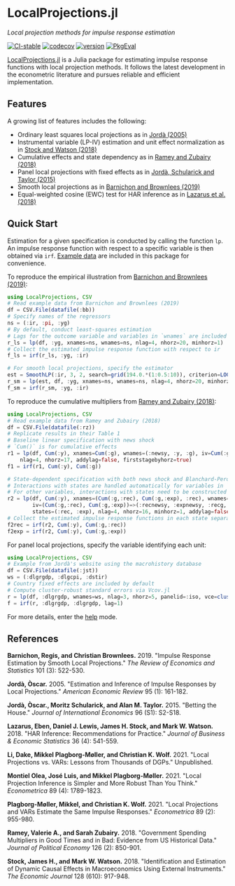 # LocalProjections.jl

*Local projection methods for impulse response estimation*

[![CI-stable][CI-stable-img]][CI-stable-url]
[![codecov][codecov-img]][codecov-url]
[![version][version-img]][version-url]
[![PkgEval][pkgeval-img]][pkgeval-url]

[CI-stable-img]: https://github.com/junyuan-chen/LocalProjections.jl/workflows/CI-stable/badge.svg
[CI-stable-url]: https://github.com/junyuan-chen/LocalProjections.jl/actions?query=workflow%3ACI-stable

[codecov-img]: https://codecov.io/gh/junyuan-chen/LocalProjections.jl/branch/main/graph/badge.svg
[codecov-url]: https://codecov.io/gh/junyuan-chen/LocalProjections.jl

[version-img]: https://juliahub.com/docs/LocalProjections/version.svg
[version-url]: https://juliahub.com/ui/Packages/LocalProjections/WJbkE

[pkgeval-img]: https://juliahub.com/docs/LocalProjections/pkgeval.svg
[pkgeval-url]: https://juliahub.com/ui/Packages/LocalProjections/WJbkE

[LocalProjections.jl](https://github.com/junyuan-chen/LocalProjections.jl)
is a Julia package for estimating impulse response functions with local projection methods.
It follows the latest development in the econometric literature
and pursues reliable and efficient implementation.

## Features

A growing list of features includes the following:

- Ordinary least squares local projections as in [Jordà (2005)](https://doi.org/10.1257/0002828053828518)
- Instrumental variable (LP-IV) estimation and unit effect normalization as in [Stock and Watson (2018)](https://doi.org/10.1111/ecoj.12593)
- Cumulative effects and state dependency as in [Ramey and Zubairy (2018)](https://doi.org/10.1086/696277)
- Panel local projections with fixed effects as in [Jordà, Schularick and Taylor (2015)](https://dx.doi.org/10.1016/j.jinteco.2014.12.011)
- Smooth local projections as in [Barnichon and Brownlees (2019)](https://doi.org/10.1162/rest_a_00778)
- Equal-weighted cosine (EWC) test for HAR inference as in [Lazarus et al. (2018)](https://doi.org/10.1080/07350015.2018.1506926)

## Quick Start

Estimation for a given specification is conducted by calling the function `lp`.
An impulse response function with respect to a specific variable is then obtained via `irf`.
[Example data](data) are included in this package for convenience.

To reproduce the empirical illustration from
[Barnichon and Brownlees (2019)](https://doi.org/10.1162/rest_a_00778):

```julia
using LocalProjections, CSV
# Read example data from Barnichon and Brownlees (2019)
df = CSV.File(datafile(:bb))
# Specify names of the regressors
ns = (:ir, :pi, :yg)
# By default, conduct least-squares estimation
# Lags for the outcome variable and variables in `wnames` are included automatically
r_ls = lp(df, :yg, xnames=ns, wnames=ns, nlag=4, nhorz=20, minhorz=1)
# Collect the estimated impulse response function with respect to ir
f_ls = irf(r_ls, :yg, :ir)

# For smooth local projections, specify the estimator
est = SmoothLP(:ir, 3, 2, search=grid(194.0.*(1:0.5:10)), criterion=LOOCV())
r_sm = lp(est, df, :yg, xnames=ns, wnames=ns, nlag=4, nhorz=20, minhorz=1)
f_sm = irf(r_sm, :yg, :ir)
```

To reproduce the cumulative multipliers from
[Ramey and Zubairy (2018)](https://doi.org/10.1086/696277):

```julia
using LocalProjections, CSV
# Read example data from Ramey and Zubairy (2018)
df = CSV.File(datafile(:rz))
# Replicate results in their Table 1
# Baseline linear specification with news shock
# `Cum()` is for cumulative effects
r1 = lp(df, Cum(:y), xnames=Cum(:g), wnames=(:newsy, :y, :g), iv=Cum(:g)=>:newsy,
    nlag=4, nhorz=17, addylag=false, firststagebyhorz=true)
f1 = irf(r1, Cum(:y), Cum(:g))

# State-dependent specification with both news shock and Blanchard-Perotti shock
# Interactions with states are handled automatically for variables in `wnames`
# For other variables, interactions with states need to be constructed before calling `lp`
r2 = lp(df, Cum(:y), xnames=(Cum(:g,:rec), Cum(:g,:exp), :rec), wnames=(:newsy, :y, :g),
        iv=(Cum(:g,:rec), Cum(:g,:exp))=>(:recnewsy, :expnewsy, :recg, :expg),
        states=(:rec, :exp), nlag=4, nhorz=16, minhorz=1, addylag=false, firststagebyhorz=true)
# Collect the estimated impulse response functions in each state separately
f2rec = irf(r2, Cum(:y), Cum(:g,:rec))
f2exp = irf(r2, Cum(:y), Cum(:g,:exp))
```

For panel local projections, specify the variable identifying each unit:

```julia
using LocalProjections, CSV
# Example from Jordà's website using the macrohistory database
df = CSV.File(datafile(:jst))
ws = (:dlgrgdp, :dlgcpi, :dstir)
# Country fixed effects are included by default
# Compute cluster-robust standard errors via Vcov.jl
r = lp(df, :dlgrgdp, wnames=ws, nlag=3, nhorz=5, panelid=:iso, vce=cluster(:iso))
f = irf(r, :dlgrgdp, :dlgrgdp, lag=1)
```

For more details,
enter the [help](https://docs.julialang.org/en/v1/stdlib/REPL/#Help-mode) mode.

## References

**Barnichon, Regis, and Christian Brownlees.** 2019.
"Impulse Response Estimation by Smooth Local Projections."
*The Review of Economics and Statistics* 101 (3): 522-530.

**Jordà, Òscar.** 2005. "Estimation and Inference of Impulse Responses by Local Projections."
*American Economic Review* 95 (1): 161-182.

**Jordà, Òscar., Moritz Schularick, and Alan M. Taylor.** 2015.
"Betting the House."
*Journal of International Economics* 96 (S1): S2-S18.

**Lazarus, Eben, Daniel J. Lewis, James H. Stock, and Mark W. Watson.** 2018.
"HAR Inference: Recommendations for Practice."
*Journal of Business & Economic Statistics* 36 (4): 541-559.

**Li, Dake, Mikkel Plagborg-Møller, and Christian K. Wolf.** 2021.
"Local Projections vs. VARs: Lessons from Thousands of DGPs." Unpublished.

**Montiel Olea, José Luis, and Mikkel Plagborg-Møller.** 2021.
"Local Projection Inference is Simpler and More Robust Than You Think."
*Econometrica* 89 (4): 1789-1823.

**Plagborg-Møller, Mikkel, and Christian K. Wolf.** 2021.
"Local Projections and VARs Estimate the Same Impulse Responses."
*Econometrica* 89 (2): 955-980.

**Ramey, Valerie A., and Sarah Zubairy.** 2018.
"Government Spending Multipliers in Good Times and in Bad: Evidence from US Historical Data."
*Journal of Political Economy* 126 (2): 850-901.

**Stock, James H., and Mark W. Watson.** 2018.
"Identification and Estimation of Dynamic Causal Effects in Macroeconomics Using External Instruments."
*The Economic Journal* 128 (610): 917-948.
